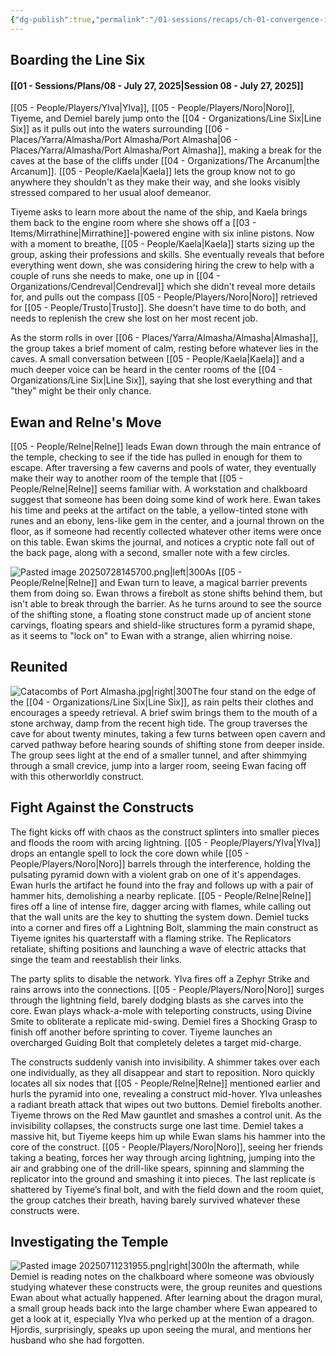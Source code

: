 ```yaml
---
{"dg-publish":true,"permalink":"/01-sessions/recaps/ch-01-convergence-in-port-almasha/","tags":["gardenEntry"]}
---
```


## Boarding the Line Six
#### [[01 - Sessions/Plans/08 - July 27, 2025\|Session 08 - July 27, 2025]]
[[05 - People/Players/Ylva\|Ylva]], [[05 - People/Players/Noro\|Noro]], Tiyeme, and Demiel barely jump onto the [[04 - Organizations/Line Six\|Line Six]] as it pulls out into the waters surrounding [[06 - Places/Yarra/Almasha/Port Almasha/Port Almasha\|06 - Places/Yarra/Almasha/Port Almasha/Port Almasha]], making a break for the caves at the base of the cliffs under [[04 - Organizations/The Arcanum\|the Arcanum]]. [[05 - People/Kaela\|Kaela]] lets the group know not to go anywhere they shouldn't as they make their way, and she looks visibly stressed compared to her usual aloof demeanor.

Tiyeme asks to learn more about the name of the ship, and Kaela brings them back to the engine room where she shows off a [[03 - Items/Mirrathine\|Mirrathine]]-powered engine with six inline pistons. Now with a moment to breathe, [[05 - People/Kaela\|Kaela]] starts sizing up the group, asking their professions and skills. She eventually reveals that before everything went down, she was considering hiring the crew to help with a couple of runs she needs to make, one up in [[04 - Organizations/Cendreval\|Cendreval]] which she didn't reveal more details for, and pulls out the compass [[05 - People/Players/Noro\|Noro]] retrieved for [[05 - People/Trusto\|Trusto]]. She doesn't have time to do both, and needs to replenish the crew she lost on her most recent job. 

As the storm rolls in over [[06 - Places/Yarra/Almasha/Almasha\|Almasha]], the group takes a brief moment of calm, resting before whatever lies in the caves. A small conversation between [[05 - People/Kaela\|Kaela]] and a much deeper voice can be heard in the center rooms of the [[04 - Organizations/Line Six\|Line Six]], saying that she lost everything and that "they" might be their only chance.
## Ewan and Relne's Move
[[05 - People/Relne\|Relne]] leads Ewan down through the main entrance of the temple, checking to see if the tide has pulled in enough for them to escape. After traversing a few caverns and pools of water, they eventually make their way to another room of the temple that [[05 - People/Relne\|Relne]] seems familiar with. A workstation and chalkboard suggest that someone has been doing some kind of work here. Ewan takes his time and peeks at the artifact on the table, a yellow-tinted stone with runes and an ebony, lens-like gem in the center, and a journal thrown on the floor, as if someone had recently collected whatever other items were once on this table. Ewan skims the journal, and notices a cryptic note fall out of the back page, along with a second, smaller note with a few circles.

![Pasted image 20250728145700.png|left|300](/img/user/08%20-%20Utilities/Photos/Pasted%20image%2020250728145700.png)As [[05 - People/Relne\|Relne]] and Ewan turn to leave, a magical barrier prevents them from doing so. Ewan throws a firebolt as stone shifts behind them, but isn't able to break through the barrier. As he turns around to see the source of the shifting stone, a floating stone construct made up of ancient stone carvings, floating spears and shield-like structures form a pyramid shape, as it seems to "lock on" to Ewan with a strange, alien whirring noise.
## Reunited
![Catacombs of Port Almasha.jpg|right|300](/img/user/08%20-%20Utilities/Photos/Catacombs%20of%20Port%20Almasha.jpg)The four stand on the edge of the [[04 - Organizations/Line Six\|Line Six]], as rain pelts their clothes and encourages a speedy retrieval. A brief swim brings them to the mouth of a stone archway, damp from the recent high tide. The group traverses the cave for about twenty minutes, taking a few turns between open cavern and carved pathway before hearing sounds of shifting stone from deeper inside. The group sees light at the end of a smaller tunnel, and after shimmying through a small crevice, jump into a larger room, seeing Ewan facing off with this otherworldly construct.
## Fight Against the Constructs
The fight kicks off with chaos as the construct splinters into smaller pieces and floods the room with arcing lightning. [[05 - People/Players/Ylva\|Ylva]] drops an entangle spell to lock the core down while [[05 - People/Players/Noro\|Noro]] barrels through the interference, holding the pulsating pyramid down with a violent grab on one of it's appendages. Ewan hurls the artifact he found into the fray and follows up with a pair of hammer hits, demolishing a nearby replicate. [[05 - People/Relne\|Relne]] fires off a line of intense fire, dagger arcing with flames, while calling out that the wall units are the key to shutting the system down. Demiel tucks into a corner and fires off a Lightning Bolt, slamming the main construct as Tiyeme ignites his quarterstaff with a flaming strike. The Replicators retaliate, shifting positions and launching a wave of electric attacks that singe the team and reestablish their links.

The party splits to disable the network. Ylva fires off a Zephyr Strike and rains arrows into the connections. [[05 - People/Players/Noro\|Noro]] surges through the lightning field, barely dodging blasts as she carves into the core. Ewan plays whack-a-mole with teleporting constructs, using Divine Smite to obliterate a replicate mid-swing. Demiel fires a Shocking Grasp to finish off another before sprinting to cover. Tiyeme launches an overcharged Guiding Bolt that completely deletes a target mid-charge. 

The constructs suddenly vanish into invisibility. A shimmer takes over each one individually, as they all disappear and start to reposition. Noro quickly locates all six nodes that [[05 - People/Relne\|Relne]] mentioned earlier and hurls the pyramid into one, revealing a construct mid-hover. Ylva unleashes a radiant breath attack that wipes out two buttons. Demiel firebolts another. Tiyeme throws on the Red Maw gauntlet and smashes a control unit. As the invisibility collapses, the constructs surge one last time. Demiel takes a massive hit, but Tiyeme keeps him up while Ewan slams his hammer into the core of the construct. [[05 - People/Players/Noro\|Noro]], seeing her friends taking a beating, forces her way through arcing lightning, jumping into the air and grabbing one of the drill-like spears, spinning and slamming the replicator into the ground and smashing it into pieces. The last replicate is shattered by Tiyeme’s final bolt, and with the field down and the room quiet, the group catches their breath, having barely survived whatever these constructs were.
## Investigating the Temple
![Pasted image 20250711231955.png|right|300](/img/user/08%20-%20Utilities/Photos/Pasted%20image%2020250711231955.png)In the aftermath, while Demiel is reading notes on the chalkboard where someone was obviously studying whatever these constructs were, the group reunites and questions Ewan about what actually happened. After learning about the dragon mural, a small group heads back into the large chamber where Ewan appeared to get a look at it, especially Ylva who perked up at the mention of a dragon. Hjordis, surprisingly, speaks up upon seeing the mural, and mentions her husband who she had forgotten.